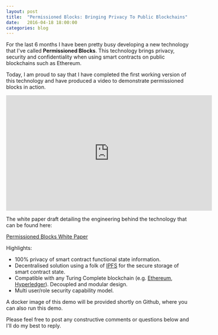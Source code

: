 ```yaml
---
layout: post
title:  "Permissioned Blocks: Bringing Privacy To Public Blockchains"
date:   2016-04-18 18:00:00
categories: blog
---
```


For the last 6 months I have been pretty busy developing a new technology that I've called <b>Permissioned Blocks</b>. This technology brings 
privacy, security and confidentiality when using smart contracts on public blockchains such as Ethereum. 

Today, I am proud to say that I have completed the first working version of this technology and have produced a video to demonstrate permissioned blocks in action.

<iframe width="560" height="315" src="https://www.youtube.com/embed/Zt9DIopmzbA" frameborder="0" allowfullscreen></iframe>

<br>

The white paper draft detailing the engineering behind the technology that can be found here:

[Permissioned Blocks White Paper](https://github.com/autocontracts/permissioned-blocks/blob/feature/initial_draft/whitepaper.md) 

Highlights:

- 100% privacy of smart contract functional state information.
- Decentralised solution using a folk of [IPFS](https://ipfs.io/) for the secure storage of smart contract state.
- Compatible with any Turing Complete blockchain (e.g. [Ethereum](https://www.ethereum.org/), [Hyperledger](https://www.hyperledger.org/)). Decoupled and modular design.
- Multi user/role security capability model.  

A docker image of this demo will be provided shortly on Github, where you can also run this demo.

Please feel free to post any constructive comments or questions below and I'll do my best to reply.


